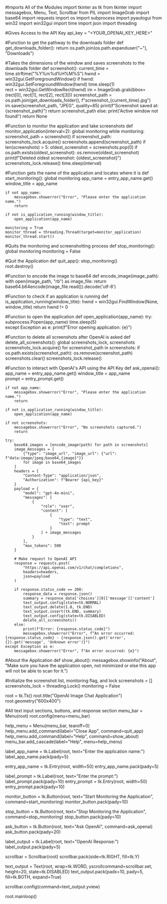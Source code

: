 #Imports All of the Modules
import tkinter as tk
from tkinter import messagebox, Menu, Text, Scrollbar
from PIL import ImageGrab
import base64
import requests
import os
import subprocess
import pyautogui
from win32 import win32gui
import time
import json
import threading

#Gives Access to the API Key
api_key = "<YOUR_OPENAI_KEY_HERE>"

#Function to get the pathway to the downloads folder
def get_downloads_folder():
    return os.path.join(os.path.expanduser("~"), "Downloads")

#Takes the dimensions of the window and saves screenshots to the downloads folder
def screenshot():
    current_time = time.strftime("%Y%m%d%H%M%S")
    hwnd = win32gui.GetForegroundWindow()
    if hwnd:
        win32gui.SetForegroundWindow(hwnd)
        time.sleep(1)  
        rect = win32gui.GetWindowRect(hwnd)
        im = ImageGrab.grab(bbox=(rect[0], rect[1], rect[2], rect[3]))
        screenshot_path = os.path.join(get_downloads_folder(), f"screenshot_{current_time}.jpg")
        im.save(screenshot_path, "JPEG", quality=85)
        print(f"Screenshot saved at: {screenshot_path}")
        return screenshot_path
    else:
        print('Active window not found!')
        return None

#Function to monitor the application and take screenshots
def monitor_application(interval=2):
    global monitoring
    while monitoring:
        screenshot_path = screenshot()
        if screenshot_path:
            screenshots_lock.acquire()
            screenshots.append(screenshot_path)
            if len(screenshots) > 5:
                oldest_screenshot = screenshots.pop(0)
                if os.path.exists(oldest_screenshot):
                    os.remove(oldest_screenshot)
                    print(f"Deleted oldest screenshot: {oldest_screenshot}")
            screenshots_lock.release()
        time.sleep(interval)

#Function gets the name of the application and locates where it is
def start_monitoring():
    global monitoring
    app_name = entry_app_name.get()
    window_title = app_name

    if not app_name:
        messagebox.showerror("Error", "Please enter the application name.")
        return

    if not is_application_running(window_title):
        open_application(app_name)

    monitoring = True
    monitor_thread = threading.Thread(target=monitor_application)
    monitor_thread.start()

#Quits the monitoring and screenshotting process
def stop_monitoring():
    global monitoring
    monitoring = False

#Quit the Application
def quit_app():
    stop_monitoring()  
    root.destroy()

#Function to encode the image to base64
def encode_image(image_path):
    with open(image_path, "rb") as image_file:
        return base64.b64encode(image_file.read()).decode('utf-8')

#Function to check if an application is running
def is_application_running(window_title):
    hwnd = win32gui.FindWindow(None, window_title)
    return hwnd != 0

#Function to open the application
def open_application(app_name):
    try:
        subprocess.Popen(app_name)
        time.sleep(5)  
    except Exception as e:
        print(f"Error opening application: {e}")

#Function to delete all screenshots after OpenAI is asked
def delete_all_screenshots():
    global screenshots_lock, screenshots
    screenshots_lock.acquire()
    for screenshot_path in screenshots:
        if os.path.exists(screenshot_path):
            os.remove(screenshot_path)
    screenshots.clear()
    screenshots_lock.release()

#Function to interact with OpenAI's API using the API Key
def ask_openai():
    app_name = entry_app_name.get()
    window_title = app_name  
    prompt = entry_prompt.get()

    if not app_name:
        messagebox.showerror("Error", "Please enter the application name.")
        return

    if not is_application_running(window_title):
        open_application(app_name)

    if not screenshots:
        messagebox.showerror("Error", "No screenshots captured.")
        return

    try:
        base64_images = [encode_image(path) for path in screenshots]
        image_messages = [
            {"type": "image_url", "image_url": {"url": f"data:image/jpeg;base64,{image}"}}
            for image in base64_images
        ]
        headers = {
            "Content-Type": "application/json",
            "Authorization": f"Bearer {api_key}"
        }
        payload = {
            "model": "gpt-4o-mini",
            "messages": [
                {
                    "role": "user",
                    "content": [
                        {
                            "type": "text",
                            "text": prompt
                        }
                    ] + image_messages
                }
            ],
            "max_tokens": 500
        }

        # Make request to OpenAI API
        response = requests.post(
            "https://api.openai.com/v1/chat/completions",
            headers=headers,
            json=payload
        )

        if response.status_code == 200:
            response_data = response.json()
            summary = response_data['choices'][0]['message']['content']
            text_output.config(state=tk.NORMAL)
            text_output.delete(1.0, tk.END)
            text_output.insert(tk.END, summary)
            text_output.config(state=tk.DISABLED)
            delete_all_screenshots()
        else:
            print(f"Error: {response.status_code}")
            messagebox.showerror("Error", f"An error occurred: {response.status_code} - {response.json().get('error', {}).get('message', 'Unknown error')}")
    except Exception as e:
        messagebox.showerror("Error", f"An error occurred: {e}")

#About the Application
def show_about():
    messagebox.showinfo("About", "Make sure you have the application open, not minimized or else this app will not be able to scan for it.")

#Initialize the screenshot list, monitoring flag, and lock
screenshots = []
screenshots_lock = threading.Lock()
monitoring = False

root = tk.Tk()
root.title("OpenAI Image Chat Application")
root.geometry("600x400")

#All text input sections, buttons, and response section
menu_bar = Menu(root)
root.config(menu=menu_bar)

help_menu = Menu(menu_bar, tearoff=0)
help_menu.add_command(label="Close App", command=quit_app)
help_menu.add_command(label="Help", command=show_about)
menu_bar.add_cascade(label="Help", menu=help_menu)

label_app_name = tk.Label(root, text="Enter the application name:")
label_app_name.pack(pady=5)

entry_app_name = tk.Entry(root, width=50)
entry_app_name.pack(pady=5)

label_prompt = tk.Label(root, text="Enter the prompt:")
label_prompt.pack(pady=10)
entry_prompt = tk.Entry(root, width=50)
entry_prompt.pack(pady=10)

monitor_button = tk.Button(root, text="Start Monitoring the Application", command=start_monitoring)
monitor_button.pack(pady=10)

stop_button = tk.Button(root, text="Stop Monitoring the Application", command=stop_monitoring)
stop_button.pack(pady=10)

ask_button = tk.Button(root, text="Ask OpenAI", command=ask_openai)
ask_button.pack(pady=20)

label_output = tk.Label(root, text="OpenAI Response:")
label_output.pack(pady=5)

scrollbar = Scrollbar(root)
scrollbar.pack(side=tk.RIGHT, fill=tk.Y)

text_output = Text(root, wrap=tk.WORD, yscrollcommand=scrollbar.set, height=20, state=tk.DISABLED)
text_output.pack(padx=10, pady=5, fill=tk.BOTH, expand=True)

scrollbar.config(command=text_output.yview)

root.mainloop()
